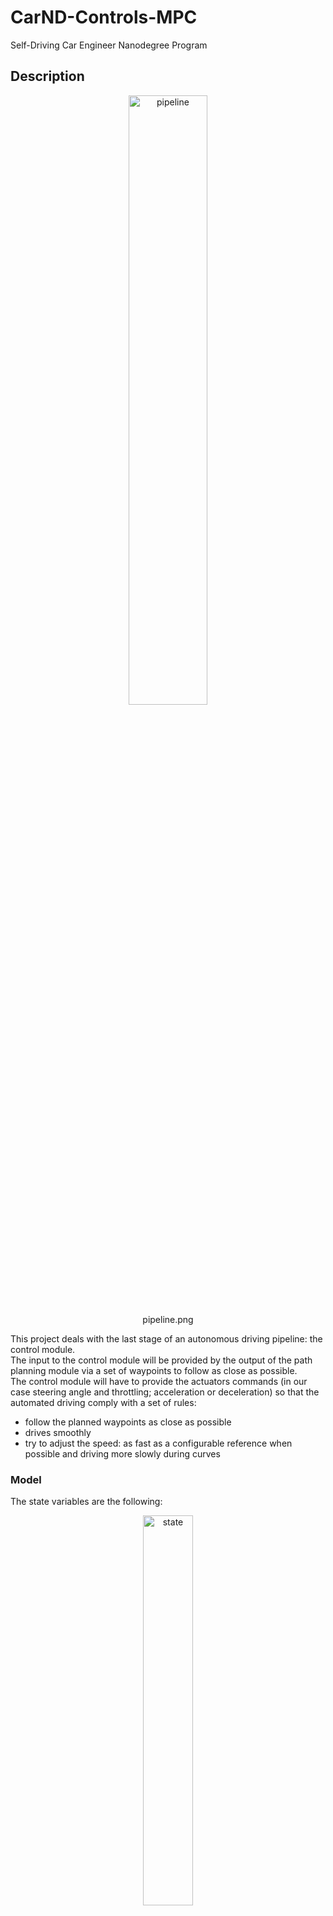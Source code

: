 # CarND-Controls-MPC
Self-Driving Car Engineer Nanodegree Program

[//]: # (Image References)
[image1]: ./MPC_images/pipeline.png
[image2]: ./MPC_images/state.png
[image3]: ./MPC_images/errors.png
[image4]: ./MPC_images/minimization.png
[image5]: ./MPC_images/solver_setup.png
[image6]: ./MPC_images/solver_in.png
[image7]: ./MPC_images/solver_out.png
[image8]: ./MPC_images/solver_actuate.png
[image9]: ./MPC_imagestest5_result.png

## Description

<p align="center">
     <img src="./MPC_images/pipeline.png" alt="pipeline" width="50%" height="50%">
     <br>pipeline.png
</p>

This project deals with the last stage of an autonomous driving pipeline: the control module.  
The input to the control module will be provided by the output of the path planning module via a set of waypoints to follow as close as possible.  
The control module will have to provide the actuators commands (in our case steering angle and throttling; acceleration or deceleration) so that the automated driving comply with a set of rules:  
* follow the planned waypoints as close as possible
* drives smoothly
* try to adjust the speed: as fast as a configurable reference when possible and driving more slowly during curves  

### Model

The state variables are the following:

<p align="center">
     <img src="./MPC_images/state.png" alt="state" width="40%" height="40%">
     <br>stae.png
</p>

* px: x position
* py: y position
* psi: angle between speed vector and x-axis
* v: speed vector magnitude

The errors variables are the following:

<p align="center">
     <img src="./MPC_images/errors.png" alt="errors" width="50%" height="50%">
     <br>errors.png
</p>

* cte: cross track error. It corresponds to distance of vehicle from the planned trajectory (as planned by path planning module)  
* epsi: is the angle difference of the vehicle trajectory with the planned trajectory (as planned by path planning module)  

The new state is [x, y, ψ, v, cte, eψ].  

A simple kinematic model is used. Kinematic models are simplifications of dynamic models that ignore tire forces, gravity, and mass. This simplification reduces the accuracy of the models, but it also makes them more tractable. At low and moderate speeds, kinematic models often approximate the actual vehicle dynamics.  

```cpp
          px[t+dt] = px[t] + v[t] * cos(psi[t]) * dt;
          py[t+dt] = py[dt] + v[t] * sin(psi[t]) * dt;
          psi[t+dt] = psi[t] - v[t] * delta[t] / Lf * dt;
          v[t+dt] = v[t] + a[t] * dt;
          cte[t+dt] = cte[t] + v[t] * sin(epsi[t]) * dt;
          epsi[t+dt] = epsi[t]+ v[t] * delta[t] / Lf * dt;
```

The cost function we use accounts for different goals:  
* minimize cte error  
* minimize epsi error  
* try to reach a target speed (ref_v)  
* minimize the use of actuators  
* ensure a smooth drive  

In the below cost function we are setting a very big weight for cte and epsi error minimization.  
As a consequence, while driving, we can see that the driving is safe: the vehicle slows down during the curves and then accelerates mainly when the road is straight. So we can reach a high speed at some point but drive safely in the curves.  

```cpp
    double ref_v = 120;
    
    // The cost is stored is the first element of `fg`.
    // Any additions to the cost should be added to `fg[0]`.
    fg[0] = 0;

    // Reference State Cost
    // TODO: Define the cost related the reference state and
    // any anything you think may be beneficial.
    for (size_t t = 0; t < N; t++) {
      fg[0] += 4 * 2000 * CppAD::pow(vars[cte_start + t], 2);
      fg[0] += 4 * 2000 * CppAD::pow(vars[epsi_start + t], 2);
      fg[0] += CppAD::pow(vars[v_start + t] - ref_v, 2);
    }

    // Minimize the use of actuators.
    for (size_t t = 0; t < N - 1; t++) {
      fg[0] += 5 * CppAD::pow(vars[delta_start + t], 2);
      fg[0] += 5 * CppAD::pow(vars[a_start + t], 2);
    }

    // smooth
    for (size_t t = 0; t < N - 2; t++) {
      fg[0] += 200 * CppAD::pow(vars[delta_start + t + 1] - vars[delta_start + t], 2);
      fg[0] += 10 * CppAD::pow(vars[a_start + t + 1] - vars[a_start + t], 2);
    }
```

<p align="center">
     <img src="./MPC_images/minimization.png" alt="minimization" width="50%" height="50%">
     <br>minimization.png
</p>

### Timestep Length and Elapsed Duration (N & dt)

N=10 and dt=100ms are used so that we are working on 1 second of data.  
This is a trade-off: we need enough data visibility to ensure a good prediction, but we also have to limit the amount of computation.  
In general, smaller dt gives better accuracy, but that will require higher N for given horizon (N*dt). However, increasing N will result in longer computational time which increases the latency. The most common choice of values is N=10 and dt=0.1 but anything between N=20, dt=0.05 should work.  



<p align="center">
     <img src="./MPC_images/solver_setup.png" alt="solver_setup" width="50%" height="50%">
     <br>solver_setup.png
</p>

To summarize: we are solving a non-linear minimization problem. Trying to minimize a defined cost function given a set of constraints (provided by the state equations and actuators constraints) over a discretized set of N time steps (one step every dt seconds).   

### Polynomial Fitting and MPC Preprocessing

Waypoints populated by the path planning module are transformed into the vehicle coordinate system.   
First, we do -Translation(px, py) and then multiply [x, y] by the inverse of the Rotation matrix(psi) of the vehicle.    
```cpp
          // tranform to vehicule coordinates
          for (size_t i = 0; i < ptsx.size(); i++) {
            double x = ptsx[i] - px;
            double y = ptsy[i] - py;

            xvals[i] = x * cos(-psi) - y * sin(-psi);
            yvals[i] = x * sin(-psi) + y * cos(-psi);
          }
```
Then a 3rd order polynomial fit is used to approximate the planned trajectory. 
```cpp
 auto coeffs = polyfit(xvals, yvals, 3);
```

The state vector for the vehicle in vehicle coordinate system is:  
* px = 0  
* py = 0  
* psi = 0  

cte and epsi are then computed as:  
* cte is the difference between the 3rd order polynomial evaluated at x (planned y position i.e. f(x)) - y (real y position)  
* epsi is the difference between the 3rd order polynomial slope evaluated at x (i.e. artcan(f'(x)) - psi (real slope)  

```cpp
          // calculate the cross track error
          double cte = polyeval(coeffs, px) - py;
          // calculate the orientation error
          // double epsi = psi - atan( coeffs[1] + 2 * coeffs[2] * px + 3 * coeffs[3] * pow(x, 2) )
          double epsi = psi - atan(coeffs[1]);
          
          AD<double> f0 = coeffs[0] + coeffs[1] * x0 + coeffs[2] * x0 * x0 + coeffs[3] * x0 * x0 * x0;
          AD<double> psides0 = CppAD::atan(coeffs[1] + 2 * coeffs[2] * x0 + 3 * coeffs[3] * x0 * x0);
```

### Model Predictive Control with Latency

We are running a simulation using the vehicle model starting from the current state for the duration of the latency.   
The resulting state from the simulation is the new initial state for MPC.  
In our case, in the car coordinate system: px=0, py=0, psi=0.    
delta (sterring_angle) and a (throttle) are the current value read at time t.  

```cpp
          // account for 100 ms latency
          double dt = 0.1;
          px += v * cos(-delta) * dt;
          py += v * sin(-delta) * dt;
          psi -= v * delta / Lf * dt;
          cte += v * sin(epsi) * dt;
          epsi -= v * delta / Lf * dt;
          v += a * dt;
```

### MPC Solver


To summarize: we are solving a non-linear minimization problem, 
minimizing a defined cost function given a set of constraints (provided by the state equations and actuators constraints).  

The input of our solver/minimizer is the current state vector:  

<p align="center">
     <img src="./MPC_images/solver_in.png" alt="solver_in" width="50%" height="50%">
     <br>solver_in.png
</p>


The output of our solver/minimizer is a set of actuator commands to apply:   

<p align="center">
     <img src="./MPC_images/solver_out.png" alt="solver_out" width="50%" height="50%">
     <br>solver_out.png
</p>


This should result in a trajectory that is close to our planned trajectory while also ensuring smooth and safe driving:  

<p align="center">
     <img src="./MPC_images/solver_actuate.png" alt="solver_actuate" width="40%" height="40%">
     <br>solver_actuate.png
</p>

### MPC Solver implementation

ipopt and cppad are used to solve non-linear minimization problems.  
ipopt requires the computation of first order (Jacobians) and 2nd order derivatives (Hessians).  
These derivatives will be computed automatically thanks to cppad: providing automatic differentiation services.  
  
  A good tutorial example can be found at https://www.coin-or.org/CppAD/Doc/ipopt_solve_get_started.cpp.htm  
  
---

## Dependencies

* cmake >= 3.5
 * All OSes: [click here for installation instructions](https://cmake.org/install/)
* make >= 4.1
  * Linux: make is installed by default on most Linux distros
  * Mac: [install Xcode command line tools to get make](https://developer.apple.com/xcode/features/)
  * Windows: [Click here for installation instructions](http://gnuwin32.sourceforge.net/packages/make.htm)
* gcc/g++ >= 5.4
  * Linux: gcc / g++ is installed by default on most Linux distros
  * Mac: same deal as make - [install Xcode command line tools]((https://developer.apple.com/xcode/features/)
  * Windows: recommend using [MinGW](http://www.mingw.org/)
* [uWebSockets](https://github.com/uWebSockets/uWebSockets)
  * Run either `install-mac.sh` or `install-ubuntu.sh`.
  * If you install from source, checkout to commit `e94b6e1`, i.e.
    ```
    git clone https://github.com/uWebSockets/uWebSockets 
    cd uWebSockets
    git checkout e94b6e1
    ```
    Some function signatures have changed in v0.14.x. See [this PR](https://github.com/udacity/CarND-MPC-Project/pull/3) for more details.
* Fortran Compiler
  * Mac: `brew install gcc` (might not be required)
  * Linux: `sudo apt-get install gfortran`. Additionall you have also have to install gcc and g++, `sudo apt-get install gcc g++`. Look in [this Dockerfile](https://github.com/udacity/CarND-MPC-Quizzes/blob/master/Dockerfile) for more info.
* [Ipopt](https://projects.coin-or.org/Ipopt)
  * Mac: `brew install ipopt`
  * Linux
    * You will need a version of Ipopt 3.12.1 or higher. The version available through `apt-get` is 3.11.x. If you can get that version to work great but if not there's a script `install_ipopt.sh` that will install Ipopt. You just need to download the source from the Ipopt [releases page](https://www.coin-or.org/download/source/Ipopt/) or the [Github releases](https://github.com/coin-or/Ipopt/releases) page.
    * Then call `install_ipopt.sh` with the source directory as the first argument, ex: `sudo bash install_ipopt.sh Ipopt-3.12.1`. 
  * Windows: TODO. If you can use the Linux subsystem and follow the Linux instructions.
* [CppAD](https://www.coin-or.org/CppAD/)
  * Mac: `brew install cppad`
  * Linux `sudo apt-get install cppad` or equivalent.
  * Windows: TODO. If you can use the Linux subsystem and follow the Linux instructions.
* [Eigen](http://eigen.tuxfamily.org/index.php?title=Main_Page). This is already part of the repo so you shouldn't have to worry about it.
* Simulator. You can download these from the [releases tab](https://github.com/udacity/self-driving-car-sim/releases).
* Not a dependency but read the [DATA.md](./DATA.md) for a description of the data sent back from the simulator.


## Basic Build Instructions


1. Clone this repo.
2. Make a build directory: `mkdir build && cd build`
3. Compile: `cmake .. && make`
4. Run it: `./mpc`.

## Tips

1. It's recommended to test the MPC on basic examples to see if your implementation behaves as desired. One possible example
is the vehicle starting offset of a straight line (reference). If the MPC implementation is correct, after some number of timesteps
(not too many) it should find and track the reference line.
2. The `lake_track_waypoints.csv` file has the waypoints of the lake track. You could use this to fit polynomials and points and see of how well your model tracks curve. NOTE: This file might be not completely in sync with the simulator so your solution should NOT depend on it.
3. For visualization this C++ [matplotlib wrapper](https://github.com/lava/matplotlib-cpp) could be helpful.

## Editor Settings

We've purposefully kept editor configuration files out of this repo in order to
keep it as simple and environment agnostic as possible. However, we recommend
using the following settings:

* indent using spaces
* set tab width to 2 spaces (keeps the matrices in source code aligned)

## Code Style

Please (do your best to) stick to [Google's C++ style guide](https://google.github.io/styleguide/cppguide.html).

## Project Instructions and Rubric

Note: regardless of the changes you make, your project must be buildable using
cmake and make!

More information is only accessible by people who are already enrolled in Term 2
of CarND. If you are enrolled, see [the project page](https://classroom.udacity.com/nanodegrees/nd013/parts/40f38239-66b6-46ec-ae68-03afd8a601c8/modules/f1820894-8322-4bb3-81aa-b26b3c6dcbaf/lessons/b1ff3be0-c904-438e-aad3-2b5379f0e0c3/concepts/1a2255a0-e23c-44cf-8d41-39b8a3c8264a)
for instructions and the project rubric.

## Hints!

* You don't have to follow this directory structure, but if you do, your work
  will span all of the .cpp files here. Keep an eye out for TODOs.

## Call for IDE Profiles Pull Requests

Help your fellow students!

We decided to create Makefiles with cmake to keep this project as platform
agnostic as possible. Similarly, we omitted IDE profiles in order to we ensure
that students don't feel pressured to use one IDE or another.

However! I'd love to help people get up and running with their IDEs of choice.
If you've created a profile for an IDE that you think other students would
appreciate, we'd love to have you add the requisite profile files and
instructions to ide_profiles/. For example if you wanted to add a VS Code
profile, you'd add:

* /ide_profiles/vscode/.vscode
* /ide_profiles/vscode/README.md

The README should explain what the profile does, how to take advantage of it,
and how to install it.

Frankly, I've never been involved in a project with multiple IDE profiles
before. I believe the best way to handle this would be to keep them out of the
repo root to avoid clutter. My expectation is that most profiles will include
instructions to copy files to a new location to get picked up by the IDE, but
that's just a guess.

One last note here: regardless of the IDE used, every submitted project must
still be compilable with cmake and make./
